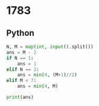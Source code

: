 # 1783

## Python

```python
N, M = map(int, input().split())
ans = M - 2
if N == 1:
    ans = 1
elif N == 2:
    ans = min(4, (M+1)//2)
elif M < 7:
    ans = min(4, M)

print(ans)

```
